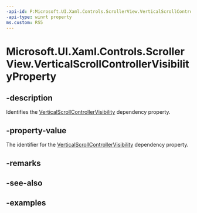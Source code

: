 ```yaml
---
-api-id: P:Microsoft.UI.Xaml.Controls.ScrollerView.VerticalScrollControllerVisibilityProperty
-api-type: winrt property
ms.custom: RS5
---
```


<!-- Property syntax.
public DependencyProperty VerticalScrollControllerVisibilityProperty { get; }
-->

# Microsoft.UI.Xaml.Controls.ScrollerView.VerticalScrollControllerVisibilityProperty

## -description

Identifies the [VerticalScrollControllerVisibility](scrollerview_verticalscrollcontrollervisibility.md) dependency property.

## -property-value

The identifier for the [VerticalScrollControllerVisibility](scrollerview_verticalscrollcontrollervisibility.md) dependency property.

## -remarks

## -see-also

## -examples

